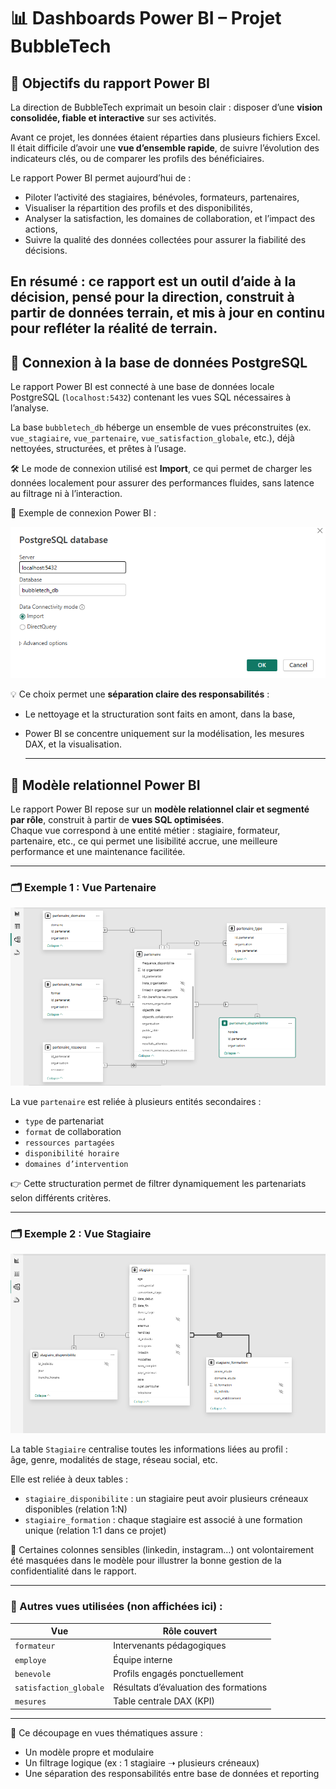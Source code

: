 
# 📊 Dashboards Power BI – Projet BubbleTech

## 🎯 Objectifs du rapport Power BI

La direction de BubbleTech exprimait un besoin clair : disposer d’une **vision consolidée, fiable et interactive** sur ses activités.

Avant ce projet, les données étaient réparties dans plusieurs fichiers Excel. Il était difficile d’avoir une **vue d’ensemble rapide**, de suivre l’évolution des indicateurs clés, ou de comparer les profils des bénéficiaires.

Le rapport Power BI permet aujourd’hui de :
- Piloter l’activité des stagiaires, bénévoles, formateurs, partenaires,
- Visualiser la répartition des profils et des disponibilités,
- Analyser la satisfaction, les domaines de collaboration, et l’impact des actions,
- Suivre la qualité des données collectées pour assurer la fiabilité des décisions.

En résumé : ce rapport est un **outil d’aide à la décision**, pensé pour la direction, construit à partir de données terrain, et mis à jour en continu pour refléter la réalité de terrain.
---

## 🔗 Connexion à la base de données PostgreSQL

Le rapport Power BI est connecté à une base de données locale PostgreSQL (`localhost:5432`) contenant les vues SQL nécessaires à l’analyse.

La base `bubbletech_db` héberge un ensemble de vues préconstruites (ex. `vue_stagiaire`, `vue_partenaire`, `vue_satisfaction_globale`, etc.), déjà nettoyées, structurées, et prêtes à l’usage.

🛠️ Le mode de connexion utilisé est **Import**, ce qui permet de charger les données localement pour assurer des performances fluides, sans latence au filtrage ni à l’interaction.

📸 Exemple de connexion Power BI :

![Connexion PostgreSQL](./image/connexion_db.png)

💡 Ce choix permet une **séparation claire des responsabilités** :
- Le nettoyage et la structuration sont faits en amont, dans la base,
- Power BI se concentre uniquement sur la modélisation, les mesures DAX, et la visualisation.

  ---

## 🧩 Modèle relationnel Power BI

Le rapport Power BI repose sur un **modèle relationnel clair et segmenté par rôle**, construit à partir de **vues SQL optimisées**.  
Chaque vue correspond à une entité métier : stagiaire, formateur, partenaire, etc., ce qui permet une lisibilité accrue, une meilleure performance et une maintenance facilitée.

---

### 🗂️ Exemple 1 : Vue Partenaire

![Modèle partenaire](./image/partenaire_vue.PNG)

La vue `partenaire` est reliée à plusieurs entités secondaires :
- `type` de partenariat
- `format` de collaboration
- `ressources partagées`
- `disponibilité horaire`
- `domaines d’intervention`

👉 Cette structuration permet de filtrer dynamiquement les partenariats selon différents critères.

---

### 🗂️ Exemple 2 : Vue Stagiaire

![Modèle stagiaire](./image/vue_stagiaire.PNG)

La table `Stagiaire` centralise toutes les informations liées au profil :  
âge, genre, modalités de stage, réseau social, etc.

Elle est reliée à deux tables :
- `stagiaire_disponibilite` : un stagiaire peut avoir plusieurs créneaux disponibles (relation 1:N)
- `stagiaire_formation` : chaque stagiaire est associé à une formation unique (relation 1:1 dans ce projet)

🔐 Certaines colonnes sensibles (linkedin, instagram…) ont volontairement été masquées dans le modèle pour illustrer la bonne gestion de la confidentialité dans le rapport.

---

### 🧠 Autres vues utilisées (non affichées ici) :

| Vue                     | Rôle couvert                    |
|--------------------------|---------------------------------|
| `formateur`              | Intervenants pédagogiques       |
| `employe`                | Équipe interne                  |
| `benevole`               | Profils engagés ponctuellement  |
| `satisfaction_globale`   | Résultats d’évaluation des formations |
| `mesures`                | Table centrale DAX (KPI)        |

---

🎯 Ce découpage en vues thématiques assure :
- Un modèle propre et modulaire
- Un filtrage logique (ex : 1 stagiaire ➝ plusieurs créneaux)
- Une séparation des responsabilités entre base de données et reporting

